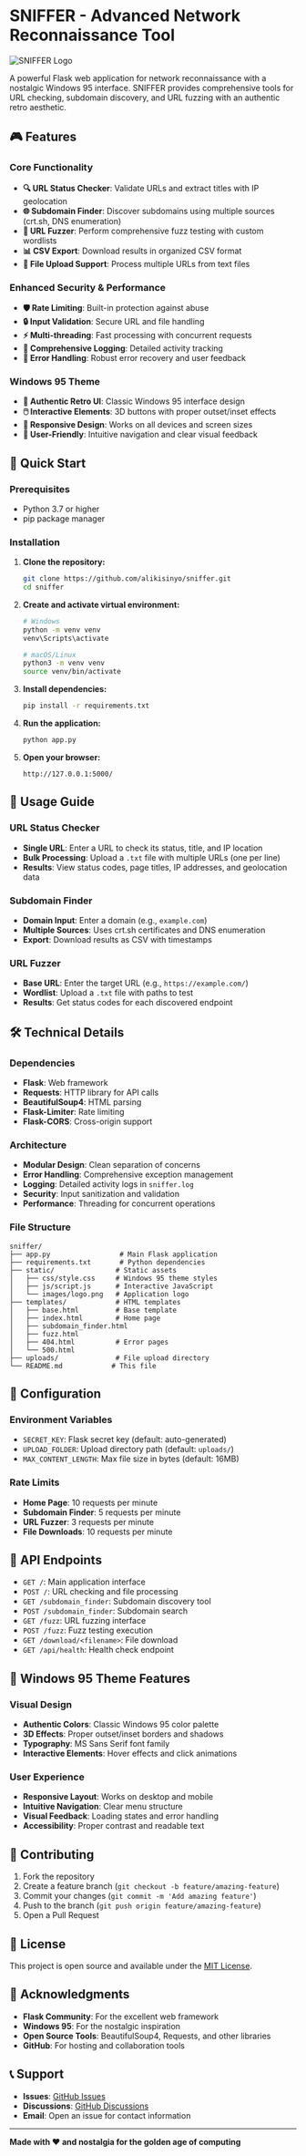 # SNIFFER - Advanced Network Reconnaissance Tool

![SNIFFER Logo](static/images/logo.png)

A powerful Flask web application for network reconnaissance with a nostalgic Windows 95 interface. SNIFFER provides comprehensive tools for URL checking, subdomain discovery, and URL fuzzing with an authentic retro aesthetic.

## 🎮 Features

### Core Functionality
- **🔍 URL Status Checker**: Validate URLs and extract titles with IP geolocation
- **🌐 Subdomain Finder**: Discover subdomains using multiple sources (crt.sh, DNS enumeration)
- **🔧 URL Fuzzer**: Perform comprehensive fuzz testing with custom wordlists
- **📊 CSV Export**: Download results in organized CSV format
- **📁 File Upload Support**: Process multiple URLs from text files

### Enhanced Security & Performance
- **🛡️ Rate Limiting**: Built-in protection against abuse
- **🔒 Input Validation**: Secure URL and file handling
- **⚡ Multi-threading**: Fast processing with concurrent requests
- **📝 Comprehensive Logging**: Detailed activity tracking
- **🔄 Error Handling**: Robust error recovery and user feedback

### Windows 95 Theme
- **🎨 Authentic Retro UI**: Classic Windows 95 interface design
- **🖱️ Interactive Elements**: 3D buttons with proper outset/inset effects
- **📱 Responsive Design**: Works on all devices and screen sizes
- **🎯 User-Friendly**: Intuitive navigation and clear visual feedback

## 🚀 Quick Start

### Prerequisites
- Python 3.7 or higher
- pip package manager

### Installation

1. **Clone the repository:**
   ```bash
   git clone https://github.com/alikisinyo/sniffer.git
   cd sniffer
   ```

2. **Create and activate virtual environment:**
   ```bash
   # Windows
   python -m venv venv
   venv\Scripts\activate
   
   # macOS/Linux
   python3 -m venv venv
   source venv/bin/activate
   ```

3. **Install dependencies:**
   ```bash
   pip install -r requirements.txt
   ```

4. **Run the application:**
   ```bash
   python app.py
   ```

5. **Open your browser:**
   ```
   http://127.0.0.1:5000/
   ```

## 📖 Usage Guide

### URL Status Checker
- **Single URL**: Enter a URL to check its status, title, and IP location
- **Bulk Processing**: Upload a `.txt` file with multiple URLs (one per line)
- **Results**: View status codes, page titles, IP addresses, and geolocation data

### Subdomain Finder
- **Domain Input**: Enter a domain (e.g., `example.com`)
- **Multiple Sources**: Uses crt.sh certificates and DNS enumeration
- **Export**: Download results as CSV with timestamps

### URL Fuzzer
- **Base URL**: Enter the target URL (e.g., `https://example.com/`)
- **Wordlist**: Upload a `.txt` file with paths to test
- **Results**: Get status codes for each discovered endpoint

## 🛠️ Technical Details

### Dependencies
- **Flask**: Web framework
- **Requests**: HTTP library for API calls
- **BeautifulSoup4**: HTML parsing
- **Flask-Limiter**: Rate limiting
- **Flask-CORS**: Cross-origin support

### Architecture
- **Modular Design**: Clean separation of concerns
- **Error Handling**: Comprehensive exception management
- **Logging**: Detailed activity logs in `sniffer.log`
- **Security**: Input sanitization and validation
- **Performance**: Threading for concurrent operations

### File Structure
```
sniffer/
├── app.py                 # Main Flask application
├── requirements.txt       # Python dependencies
├── static/               # Static assets
│   ├── css/style.css     # Windows 95 theme styles
│   ├── js/script.js      # Interactive JavaScript
│   └── images/logo.png   # Application logo
├── templates/            # HTML templates
│   ├── base.html         # Base template
│   ├── index.html        # Home page
│   ├── subdomain_finder.html
│   ├── fuzz.html
│   ├── 404.html          # Error pages
│   └── 500.html
├── uploads/              # File upload directory
└── README.md            # This file
```

## 🔧 Configuration

### Environment Variables
- `SECRET_KEY`: Flask secret key (default: auto-generated)
- `UPLOAD_FOLDER`: Upload directory path (default: `uploads/`)
- `MAX_CONTENT_LENGTH`: Max file size in bytes (default: 16MB)

### Rate Limits
- **Home Page**: 10 requests per minute
- **Subdomain Finder**: 5 requests per minute
- **URL Fuzzer**: 3 requests per minute
- **File Downloads**: 10 requests per minute

## 📝 API Endpoints

- `GET /`: Main application interface
- `POST /`: URL checking and file processing
- `GET /subdomain_finder`: Subdomain discovery tool
- `POST /subdomain_finder`: Subdomain search
- `GET /fuzz`: URL fuzzing interface
- `POST /fuzz`: Fuzz testing execution
- `GET /download/<filename>`: File download
- `GET /api/health`: Health check endpoint

## 🎨 Windows 95 Theme Features

### Visual Design
- **Authentic Colors**: Classic Windows 95 color palette
- **3D Effects**: Proper outset/inset borders and shadows
- **Typography**: MS Sans Serif font family
- **Interactive Elements**: Hover effects and click animations

### User Experience
- **Responsive Layout**: Works on desktop and mobile
- **Intuitive Navigation**: Clear menu structure
- **Visual Feedback**: Loading states and error handling
- **Accessibility**: Proper contrast and readable text

## 🤝 Contributing

1. Fork the repository
2. Create a feature branch (`git checkout -b feature/amazing-feature`)
3. Commit your changes (`git commit -m 'Add amazing feature'`)
4. Push to the branch (`git push origin feature/amazing-feature`)
5. Open a Pull Request

## 📄 License

This project is open source and available under the [MIT License](LICENSE).

## 🙏 Acknowledgments

- **Flask Community**: For the excellent web framework
- **Windows 95**: For the nostalgic inspiration
- **Open Source Tools**: BeautifulSoup4, Requests, and other libraries
- **GitHub**: For hosting and collaboration tools

## 📞 Support

- **Issues**: [GitHub Issues](https://github.com/alikisinyo/sniffer/issues)
- **Discussions**: [GitHub Discussions](https://github.com/alikisinyo/sniffer/discussions)
- **Email**: Open an issue for contact information

---

**Made with ❤️ and nostalgia for the golden age of computing**

